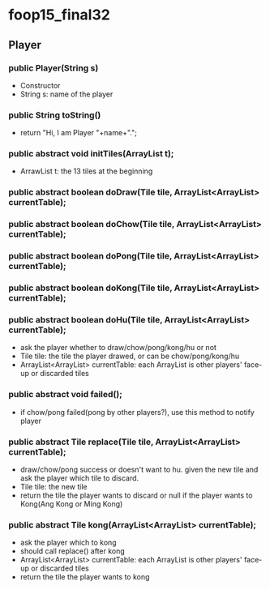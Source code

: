 # foop15_final32

## Player
### public Player(String s)
+ Constructor
+ String s: name of the player

### public String toString()
+ return "Hi, I am Player "+name+".";

### public abstract void initTiles(ArrayList<Tile> t);
+ ArrawList<Tile> t: the 13 tiles at the beginning

### public abstract boolean doDraw(Tile tile, ArrayList<ArrayList<Tile>> currentTable);
### public abstract boolean doChow(Tile tile, ArrayList<ArrayList<Tile>> currentTable);
### public abstract boolean doPong(Tile tile, ArrayList<ArrayList<Tile>> currentTable);
### public abstract boolean doKong(Tile tile, ArrayList<ArrayList<Tile>> currentTable);
### public abstract boolean doHu(Tile tile, ArrayList<ArrayList<Tile>> currentTable);
+ ask the player whether to draw/chow/pong/kong/hu or not
+ Tile tile: the tile the player drawed, or can be chow/pong/kong/hu
+ ArrayList<ArrayList<Tile>> currentTable: each ArrayList<Tile> is other players' face-up or discarded tiles

### public abstract void failed();
+ if chow/pong failed(pong by other players?), use this method to notify player

### public abstract Tile replace(Tile tile, ArrayList<ArrayList<Tile>> currentTable);
+ draw/chow/pong success or doesn't want to hu. given the new tile and ask the player which tile to discard.
+ Tile tile: the new tile
+ return the tile the player wants to discard or null if the player wants to Kong(Ang Kong or Ming Kong)

### public abstract Tile kong(ArrayList<ArrayList<Tile>> currentTable);
+ ask the player which to kong
+ should call replace() after kong
+ ArrayList<ArrayList<Tile>> currentTable: each ArrayList<Tile> is other players' face-up or discarded tiles
+ return the tile the player wants to kong
